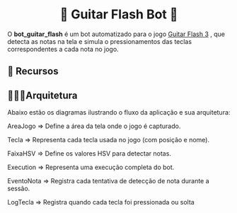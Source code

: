<h1 align="center">🎸 Guitar Flash Bot 🎸</h1>

O **bot_guitar_flash** é um bot automatizado para o jogo [Guitar Flash 3](https://guitarflash3.com/) , que detecta as notas na tela e simula o pressionamentos das teclas correspondentes a cada nota no jogo. 

## 🔧 Recursos

## 👷🏽‍♂️Arquitetura

Abaixo estão os diagramas ilustrando o fluxo da aplicação e sua arquitetura:



AreaJogo => Define a área da tela onde o jogo é capturado.

Tecla	=> Representa cada tecla usada no jogo (com posição e nome).

FaixaHSV =>	Define os valores HSV para detectar notas.

Execution =>	Representa uma execução completa do bot.

EventoNota =>	Registra cada tentativa de detecção de nota durante a sessão.

LogTecla =>	Registra quando cada tecla foi pressionada ou solta


